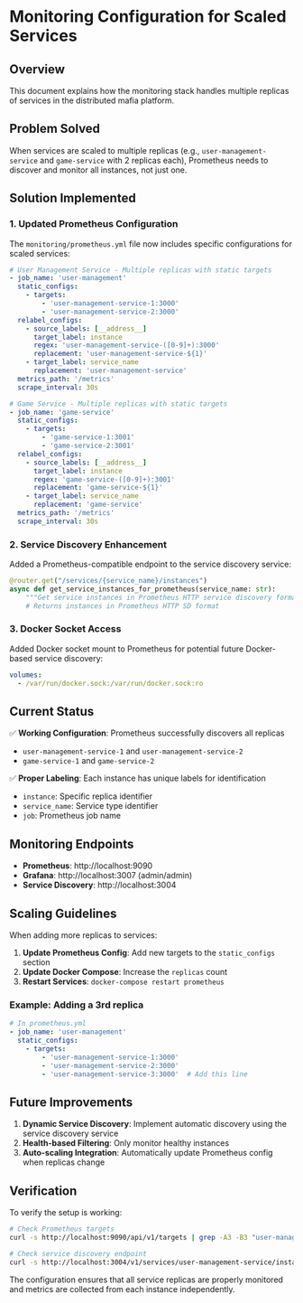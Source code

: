 # Monitoring Configuration for Scaled Services

## Overview

This document explains how the monitoring stack handles multiple replicas of services in the distributed mafia platform.

## Problem Solved

When services are scaled to multiple replicas (e.g., `user-management-service` and `game-service` with 2 replicas each), Prometheus needs to discover and monitor all instances, not just one.

## Solution Implemented

### 1. Updated Prometheus Configuration

The `monitoring/prometheus.yml` file now includes specific configurations for scaled services:

```yaml
# User Management Service - Multiple replicas with static targets
- job_name: 'user-management'
  static_configs:
    - targets: 
        - 'user-management-service-1:3000'
        - 'user-management-service-2:3000'
  relabel_configs:
    - source_labels: [__address__]
      target_label: instance
      regex: 'user-management-service-([0-9]+):3000'
      replacement: 'user-management-service-${1}'
    - target_label: service_name
      replacement: 'user-management-service'
  metrics_path: '/metrics'
  scrape_interval: 30s

# Game Service - Multiple replicas with static targets
- job_name: 'game-service'
  static_configs:
    - targets: 
        - 'game-service-1:3001'
        - 'game-service-2:3001'
  relabel_configs:
    - source_labels: [__address__]
      target_label: instance
      regex: 'game-service-([0-9]+):3001'
      replacement: 'game-service-${1}'
    - target_label: service_name
      replacement: 'game-service'
  metrics_path: '/metrics'
  scrape_interval: 30s
```

### 2. Service Discovery Enhancement

Added a Prometheus-compatible endpoint to the service discovery service:

```python
@router.get("/services/{service_name}/instances")
async def get_service_instances_for_prometheus(service_name: str):
    """Get service instances in Prometheus HTTP service discovery format"""
    # Returns instances in Prometheus HTTP SD format
```

### 3. Docker Socket Access

Added Docker socket mount to Prometheus for potential future Docker-based service discovery:

```yaml
volumes:
  - /var/run/docker.sock:/var/run/docker.sock:ro
```

## Current Status

✅ **Working Configuration**: Prometheus successfully discovers all replicas
- `user-management-service-1` and `user-management-service-2`
- `game-service-1` and `game-service-2`

✅ **Proper Labeling**: Each instance has unique labels for identification
- `instance`: Specific replica identifier
- `service_name`: Service type identifier
- `job`: Prometheus job name

## Monitoring Endpoints

- **Prometheus**: http://localhost:9090
- **Grafana**: http://localhost:3007 (admin/admin)
- **Service Discovery**: http://localhost:3004

## Scaling Guidelines

When adding more replicas to services:

1. **Update Prometheus Config**: Add new targets to the `static_configs` section
2. **Update Docker Compose**: Increase the `replicas` count
3. **Restart Services**: `docker-compose restart prometheus`

### Example: Adding a 3rd replica

```yaml
# In prometheus.yml
- job_name: 'user-management'
  static_configs:
    - targets: 
        - 'user-management-service-1:3000'
        - 'user-management-service-2:3000'
        - 'user-management-service-3:3000'  # Add this line
```

## Future Improvements

1. **Dynamic Service Discovery**: Implement automatic discovery using the service discovery service
2. **Health-based Filtering**: Only monitor healthy instances
3. **Auto-scaling Integration**: Automatically update Prometheus config when replicas change

## Verification

To verify the setup is working:

```bash
# Check Prometheus targets
curl -s http://localhost:9090/api/v1/targets | grep -A3 -B3 "user-management\|game-service"

# Check service discovery endpoint
curl -s http://localhost:3004/v1/services/user-management-service/instances
```

The configuration ensures that all service replicas are properly monitored and metrics are collected from each instance independently.
